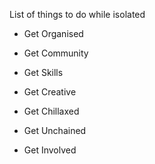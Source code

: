 
List of things to do while isolated


* Get Organised

* Get Community

* Get Skills

* Get Creative

* Get Chillaxed

* Get Unchained

* Get Involved
